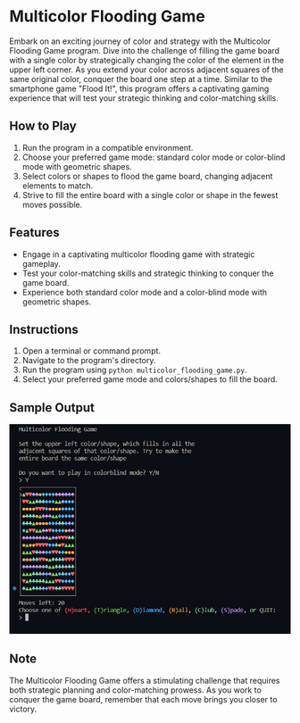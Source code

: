 # Multicolor Flooding Game

Embark on an exciting journey of color and strategy with the Multicolor Flooding Game program. Dive into the challenge of filling the game board with a single color by strategically changing the color of the element in the upper left corner. As you extend your color across adjacent squares of the same original color, conquer the board one step at a time. Similar to the smartphone game "Flood It!", this program offers a captivating gaming experience that will test your strategic thinking and color-matching skills.

## How to Play

1. Run the program in a compatible environment.
2. Choose your preferred game mode: standard color mode or color-blind mode with geometric shapes.
3. Select colors or shapes to flood the game board, changing adjacent elements to match.
4. Strive to fill the entire board with a single color or shape in the fewest moves possible.

## Features

- Engage in a captivating multicolor flooding game with strategic gameplay.
- Test your color-matching skills and strategic thinking to conquer the game board.
- Experience both standard color mode and a color-blind mode with geometric shapes.

## Instructions

1. Open a terminal or command prompt.
2. Navigate to the program's directory.
3. Run the program using `python multicolor_flooding_game.py`.
4. Select your preferred game mode and colors/shapes to fill the board.

## Sample Output

![image](multicolor_flooding_game.png)

## Note

The Multicolor Flooding Game offers a stimulating challenge that requires both strategic planning and color-matching prowess. As you work to conquer the game board, remember that each move brings you closer to victory.
